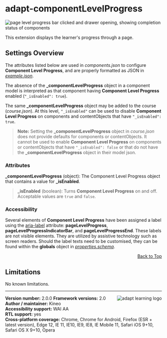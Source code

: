 # adapt-componentLevelProgress  

<img src="https://github.com/cgkineo/adapt-componentLevelProgress/wiki/adapt-clp.gif.gif" alt="page level progress bar clicked and drawer opening, showing completion status of components">    

This extension displays the learner's progress through a page. 

## Settings Overview

The attributes listed below are used in *components.json* to configure **Component Level Progress**, and are properly formatted as JSON in [*example.json*](https://github.com/adaptlearning/adapt-contrib-pageLevelProgress/blob/master/example.json). 

The absence of the **_componentLevelProgress** object in a component model is interpreted as that component having **Component Level Progress** enabled (`"_isEnabled": true`). 

The same **_componentLevelProgress** object may be added to the course (*course.json*). At this level, `"_isEnabled"` can be used to disable **Component Level Progress** on components and contentObjects that have `"_isEnabled": true`.  
>**Note:** Setting the **_componentLevelProgress** object in *course.json* does not provide defaults for components or contentObjects. It cannot be used to enable **Component Level Progress** on components or contentObjects that have `"_isEnabled": false` or that do not have the **_componentLevelProgress** object in their model json.

### Attributes

**_componentLevelProgress** (object):  The Component Level Progress object that contains a value for **_isEnabled**.  

>**_isEnabled** (boolean): Turns **Component Level Progress** on and off. Acceptable values are `true` and `false`. 

### Accessibility
Several elements of **Component Level Progress** have been assigned a label using the [aria-label](https://github.com/adaptlearning/adapt_framework/wiki/Aria-Labels) attribute: **pageLevelProgress**, **pageLevelProgressIndicatorBar**, and **pageLevelProgressEnd**. These labels are not visible elements. They are utilized by assistive technology such as screen readers. Should the label texts need to be customised, they can be found within the **globals** object in [*properties.schema*](https://github.com/adaptlearning/adapt-contrib-pageLevelProgress/blob/master/properties.schema).   
<div float align=right><a href="#top">Back to Top</a></div> 

## Limitations
 
No known limitations.  

----------------------------
**Version number:**  2.0.0   <a href="https://community.adaptlearning.org/" target="_blank"><img src="https://github.com/adaptlearning/documentation/blob/master/04_wiki_assets/plug-ins/images/adapt-logo-mrgn-lft.jpg" alt="adapt learning logo" align="right"></a> 
**Framework versions:**  2.0     
**Author / maintainer:** Kineo   
**Accessibility support:** WAI AA   
**RTL support:** yes  
**Cross-platform coverage:** Chrome, Chrome for Android, Firefox (ESR + latest version), Edge 12, IE 11, IE10, IE9, IE8, IE Mobile 11, Safari iOS 9+10, Safari OS X 9+10, Opera    
